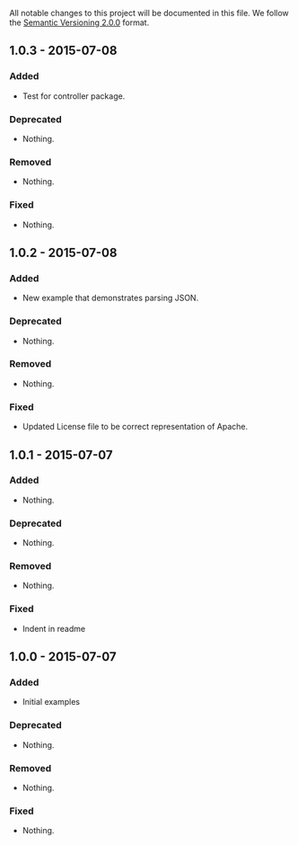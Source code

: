 All notable changes to this project will be documented in this file.
We follow the [Semantic Versioning 2.0.0](http://semver.org/) format.

## 1.0.3 - 2015-07-08

### Added
- Test for controller package.

### Deprecated
- Nothing.

### Removed
- Nothing.

### Fixed
- Nothing.

## 1.0.2 - 2015-07-08

### Added
- New example that demonstrates parsing JSON.

### Deprecated
- Nothing.

### Removed
- Nothing.

### Fixed
- Updated License file to be correct representation of Apache.

## 1.0.1 - 2015-07-07

### Added
- Nothing.

### Deprecated
- Nothing.

### Removed
- Nothing.

### Fixed
- Indent in readme

## 1.0.0 - 2015-07-07

### Added
- Initial examples

### Deprecated
- Nothing.

### Removed
- Nothing.

### Fixed
- Nothing.
